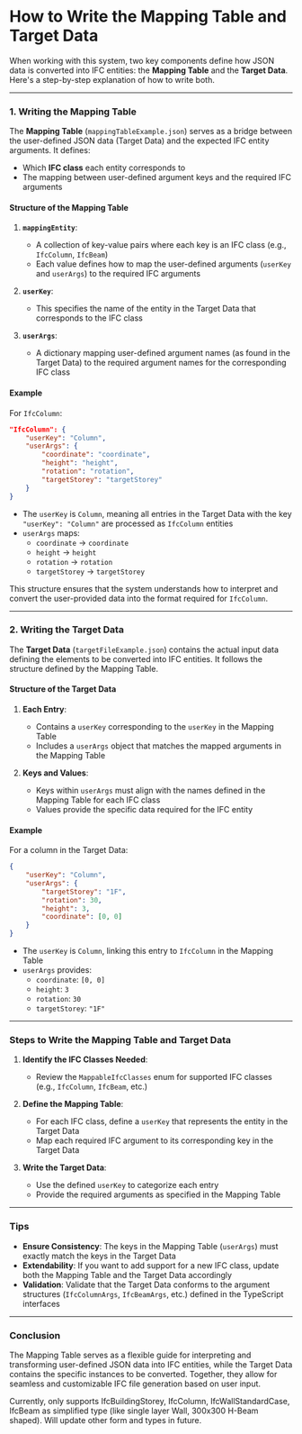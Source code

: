 # How to Write the Mapping Table and Target Data

When working with this system, two key components define how JSON data is converted into IFC entities: the **Mapping Table** and the **Target Data**. Here's a step-by-step explanation of how to write both.

---

### 1. Writing the Mapping Table

The **Mapping Table** (`mappingTableExample.json`) serves as a bridge between the user-defined JSON data (Target Data) and the expected IFC entity arguments. It defines:

* Which **IFC class** each entity corresponds to
* The mapping between user-defined argument keys and the required IFC arguments

#### Structure of the Mapping Table

1. **`mappingEntity`**:
   * A collection of key-value pairs where each key is an IFC class (e.g., `IfcColumn`, `IfcBeam`)
   * Each value defines how to map the user-defined arguments (`userKey` and `userArgs`) to the required IFC arguments

2. **`userKey`**:
   * This specifies the name of the entity in the Target Data that corresponds to the IFC class

3. **`userArgs`**:
   * A dictionary mapping user-defined argument names (as found in the Target Data) to the required argument names for the corresponding IFC class

#### Example

For `IfcColumn`:

```json
"IfcColumn": {
    "userKey": "Column",
    "userArgs": {
        "coordinate": "coordinate",
        "height": "height",
        "rotation": "rotation",
        "targetStorey": "targetStorey"
    }
}
```

* The `userKey` is `Column`, meaning all entries in the Target Data with the key `"userKey": "Column"` are processed as `IfcColumn` entities
* `userArgs` maps:
  * `coordinate` → `coordinate`
  * `height` → `height`
  * `rotation` → `rotation`
  * `targetStorey` → `targetStorey`

This structure ensures that the system understands how to interpret and convert the user-provided data into the format required for `IfcColumn`.

---

### 2. Writing the Target Data

The **Target Data** (`targetFileExample.json`) contains the actual input data defining the elements to be converted into IFC entities. It follows the structure defined by the Mapping Table.

#### Structure of the Target Data

1. **Each Entry**:
   * Contains a `userKey` corresponding to the `userKey` in the Mapping Table
   * Includes a `userArgs` object that matches the mapped arguments in the Mapping Table

2. **Keys and Values**:
   * Keys within `userArgs` must align with the names defined in the Mapping Table for each IFC class
   * Values provide the specific data required for the IFC entity

#### Example

For a column in the Target Data:

```json
{
    "userKey": "Column",
    "userArgs": {
        "targetStorey": "1F",
        "rotation": 30,
        "height": 3,
        "coordinate": [0, 0]
    }
}
```

* The `userKey` is `Column`, linking this entry to `IfcColumn` in the Mapping Table
* `userArgs` provides:
  * `coordinate`: `[0, 0]`
  * `height`: `3`
  * `rotation`: `30`
  * `targetStorey`: `"1F"`

---

### Steps to Write the Mapping Table and Target Data

1. **Identify the IFC Classes Needed**:
   * Review the `MappableIfcClasses` enum for supported IFC classes (e.g., `IfcColumn`, `IfcBeam`, etc.)

2. **Define the Mapping Table**:
   * For each IFC class, define a `userKey` that represents the entity in the Target Data
   * Map each required IFC argument to its corresponding key in the Target Data

3. **Write the Target Data**:
   * Use the defined `userKey` to categorize each entry
   * Provide the required arguments as specified in the Mapping Table

---

### Tips

* **Ensure Consistency**: The keys in the Mapping Table (`userArgs`) must exactly match the keys in the Target Data
* **Extendability**: If you want to add support for a new IFC class, update both the Mapping Table and the Target Data accordingly
* **Validation**: Validate that the Target Data conforms to the argument structures (`IfcColumnArgs`, `IfcBeamArgs`, etc.) defined in the TypeScript interfaces

---

### Conclusion

The Mapping Table serves as a flexible guide for interpreting and transforming user-defined JSON data into IFC entities, while the Target Data contains the specific instances to be converted. Together, they allow for seamless and customizable IFC file generation based on user input.

Currently, only supports IfcBuildingStorey, IfcColumn, IfcWallStandardCase, IfcBeam as simplified type (like single layer Wall, 300x300 H-Beam shaped). Will update other form and types in future.
